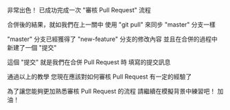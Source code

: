 非常出色！
已成功完成一次 "審核 Pull Request" 流程

合併後的結果，就如我們在上一關中
使用 "git pull" 來同步 "master" 分支一樣

"master" 分支已經獲得了 "new-feature" 分支的修改內容
並且在合併的過程中新建了一個 "提交"

這個 "提交" 就是我們在合併 Pull Request 時
填寫的提交訊息

通過以上的教學
您現在應該對如何審核 Pull Request 有一定的經驗了

為了讓您能夠更加熟悉審核 Pull Request 的流程
請繼續在模擬背景中練習吧！
加油！